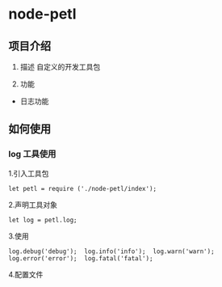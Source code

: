 # node-petl
## 项目介绍
  1. 描述
  自定义的开发工具包

  2. 功能
  * 日志功能

## 如何使用
### log 工具使用
  1.引入工具包

  `let petl = require ('./node-petl/index');`

  2.声明工具对象

  `let log = petl.log;`

  3.使用

  ```log.debug('debug');  log.info('info');  log.warn('warn');  log.error('error');  log.fatal('fatal');```

  4.配置文件
